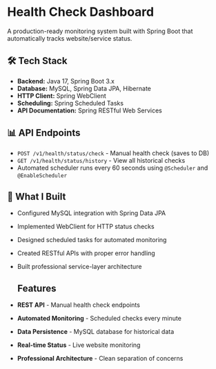# Health Check Dashboard

A production-ready monitoring system built with Spring Boot that automatically tracks website/service status.

## 🛠 Tech Stack
- **Backend:** Java 17, Spring Boot 3.x
- **Database:** MySQL, Spring Data JPA, Hibernate
- **HTTP Client:** Spring WebClient
- **Scheduling:** Spring Scheduled Tasks
- **API Documentation:** Spring RESTful Web Services

## 📊 API Endpoints
- `POST /v1/health/status/check` - Manual health check (saves to DB)
- `GET /v1/health/status/history` - View all historical checks
- Automated scheduler runs every 60 seconds using `@Scheduler` and `@EnableScheduler`

## 🎯 What I Built
- Configured MySQL integration with Spring Data JPA
- Implemented WebClient for HTTP status checks
- Designed scheduled tasks for automated monitoring
- Created RESTful APIs with proper error handling
- Built professional service-layer architecture

  ## Features
- **REST API** - Manual health check endpoints
- **Automated Monitoring** - Scheduled checks every minute
- **Data Persistence** - MySQL database for historical data
- **Real-time Status** - Live website monitoring
- **Professional Architecture** - Clean separation of concerns
